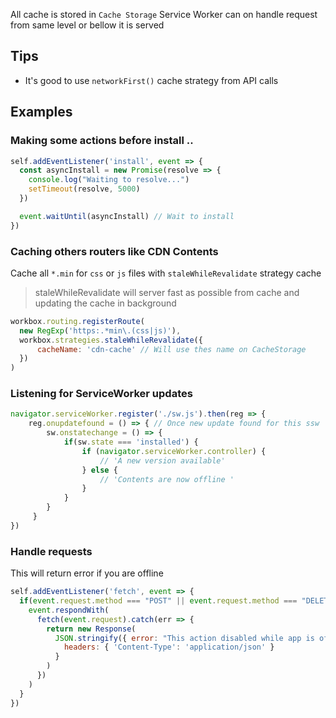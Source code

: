 

All cache is stored in `Cache Storage`
Service Worker can on handle request from same level or bellow it is served

## Tips

 - It's good to use `networkFirst()` cache strategy from API calls

## Examples

### Making some actions before install ..

```javascript
self.addEventListener('install', event => {
  const asyncInstall = new Promise(resolve => {
    console.log("Waiting to resolve...")
    setTimeout(resolve, 5000)
  })

  event.waitUntil(asyncInstall) // Wait to install
})
```

### Caching others routers like CDN Contents

Cache all `*.min` for `css` or `js` files with `staleWhileRevalidate` strategy cache

> staleWhileRevalidate will server fast as possible from cache and updating the cache in background

```javascript
workbox.routing.registerRoute(
  new RegExp('https:.*min\.(css|js)'),
  workbox.strategies.staleWhileRevalidate({
      cacheName: 'cdn-cache' // Will use thes name on CacheStorage
  })
)
```

### Listening for ServiceWorker updates

```javascript
navigator.serviceWorker.register('./sw.js').then(reg => {
    reg.onupdatefound = () => { // Once new update found for this ssw
        sw.onstatechange = () => {
            if(sw.state === 'installed') {
                if (navigator.serviceWorker.controller) {
                    // 'A new version available'
                } else {
                    // 'Contents are now offline '
                }
            }
        }
     } 
})
```

### Handle requests

This will return error if you are offline

```javascript
self.addEventListener('fetch', event => {
  if(event.request.method === "POST" || event.request.method === "DELETE") {
    event.respondWith(
      fetch(event.request).catch(err => {
        return new Response(
          JSON.stringify({ error: "This action disabled while app is offline" }), {
            headers: { 'Content-Type': 'application/json' }
          }
        )
      })
    )
  }
})
```